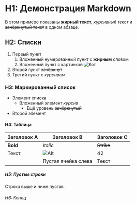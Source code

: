 # H1: Демонстрация Markdown

В этом примере показаны **жирный текст**, *курсивный текст* и ~~зачёркнутый текст~~ в одном абзаце.

## H2: Списки

1. Первый пункт
    1. Вложенный нумерованный пункт с **жирным** словом 
    2. Вложенный пункт с картинкой ![Кот](https://github.com/user-attachments/assets/dcfaa086-093e-4b94-9d49-5a1a755ab2d8)
2. Второй пункт ~~зачёркнут~~
3. Третий пункт с *курсивом*

### H3: Маркированный список

- Элемент списка
    - Вложенный элемент *курсив*
        - Ещё уровень ~~зачёркнутый~~
- Второй элемент

#### H4: Таблица

| Заголовок A | Заголовок B                             | Заголовок C |
|-------------|-----------------------------------------|-------------|
| **Bold**    | *Italic*                                | ~~Strike~~  |
| Текст       | ![Alt](https://github.com/user-attachments/assets/03f4bd7c-73b6-4a97-a26d-c602b90bc19e) | 42          |
|             | Пустая ячейка слева                     | Текст       |

##### H5: Пустые строки

Строка выше и ниже пустая.

###### H6: Конец
